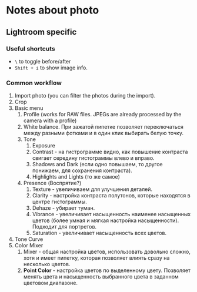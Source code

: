 # Notes about photo

## Lightroom specific

### Useful shortcuts

- `\` to toggle before/after
- `Shift + i` to show  image info.

### Common workflow

1. Import photo (you can filter the photos during the import).
2. Crop
3. Basic menu
   1. Profile (works for RAW files. JPEGs are already processed by the camera with a profile)
   2. White balance. При зажатой пипетке позволяет переключаться между разными фотками и в один клик выбирать белую точку.
   3. Tone
       1. Exposure
       2. Contrast - на гистрограмме видно, как повышение контраста свигает середину гистограммы влево и вправо.
       3. Shadows and Dark (если одно повышаем, то другое понижаем, для сохранения контраста).
       4. Highlights and Lights (то же самое)
    4. Presence (Воспрятие?)
       1. Texture - увеличиваем для улучшения деталей.
       2. Clarity - настройка контраста полутонов, которые находятся в центре гистограммы.
       3. Dehaze - убирает туман.
       4. Vibrance - увеличивает насыщенность наименее насыщенных цветов (более умная и мягкая настройка насыщенности). Подходит для портретов.
       5. Saturation - увеличивает насыщенность всех цветов.
4. Tone Curve
5. Color Mixer
   1. Mixer - общая настройка цветов, использовать довольно сложно, хотя и имеет пипетку, которая позволяет влиять сразу на несколько цветов.
   2. **Point Color** - настройка цветов по выделенному цвету. Позволяет менять цвета и насыщенность выбранного цвета в заданном цветовом диапазоне.
